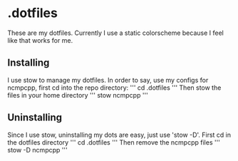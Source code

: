 # .dotfiles
These are my dotfiles. Currently I use a static colorscheme because I feel like that works for me.

## Installing
I use stow to manage my dotfiles. In order to say, use my configs for ncmpcpp, first cd into the repo directory:
'''
cd .dotfiles
'''
Then stow the files in your home directory
'''
stow ncmpcpp
'''

## Uninstalling
Since I use stow, uninstalling my dots are easy, just use 'stow -D'.
First cd in the dotfiles directory
'''
cd .dotfiles
'''
Then remove the ncmpcpp files
'''
stow -D ncmpcpp
'''

